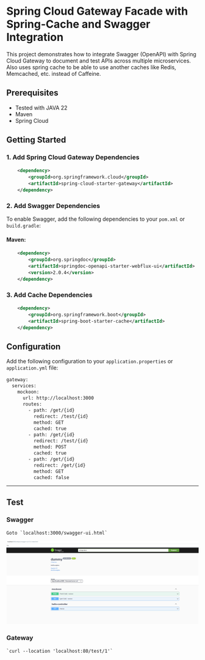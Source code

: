 # Spring Cloud Gateway Facade with Spring-Cache and Swagger Integration

This project demonstrates how to integrate Swagger (OpenAPI) with Spring Cloud Gateway to document and test APIs across multiple microservices. 
Also uses spring cache to be able to use another caches like Redis, Memcached, etc. instead of Caffeine.

## Prerequisites

- Tested with JAVA 22
- Maven
- Spring Cloud

## Getting Started

### 1. Add Spring Cloud Gateway Dependencies

```xml
    <dependency>
        <groupId>org.springframework.cloud</groupId>
        <artifactId>spring-cloud-starter-gateway</artifactId>
    </dependency>
```

### 2. Add Swagger Dependencies

To enable Swagger, add the following dependencies to your `pom.xml` or `build.gradle`:

#### Maven:
```xml
    <dependency>
        <groupId>org.springdoc</groupId>
        <artifactId>springdoc-openapi-starter-webflux-ui</artifactId>
        <version>2.0.4</version>
    </dependency>
```
### 3. Add Cache Dependencies

```xml
    <dependency>
        <groupId>org.springframework.boot</groupId>
        <artifactId>spring-boot-starter-cache</artifactId>
    </dependency>
```
## Configuration
Add the following configuration to your `application.properties` or `application.yml` file:

```properties
gateway:
  services:
    mockoon:
      url: http://localhost:3000
      routes:
        - path: /get/{id}
          redirect: /test/{id}
          method: GET
          cached: true
        - path: /get/{id}
          redirect: /test/{id}
          method: POST
          cached: true
        - path: /get/{id}
          redirect: /get/{id}
          method: GET
          cached: false
```
---
## Test
### Swagger
    Goto `localhost:3000/swagger-ui.html`
![Swagger](swagger.png)

### Gateway
    `curl --location 'localhost:80/test/1'`

